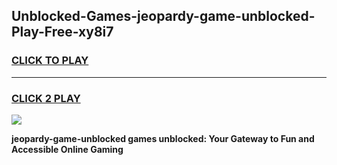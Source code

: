 
## Unblocked-Games-jeopardy-game-unblocked-Play-Free-xy8i7
<h3>
<a href="https://premium76.site?title=jeopardy-game-unblocked&ref=15A">CLICK TO PLAY</a></h3>
<hr>

<h3>
<a href="https://premium76.site?title=jeopardy-game-unblocked&ref=15A">CLICK 2 PLAY</a>
  
</h3>

<a href="https://premium76.site?title=jeopardy-game-unblocked&ref=15A"><img src="https://clearcache.store/games.png"></a>


**jeopardy-game-unblocked games unblocked: Your Gateway to Fun and Accessible Online Gaming**
